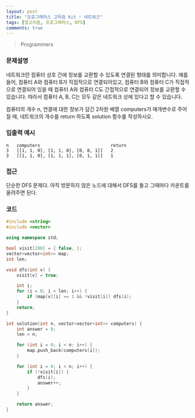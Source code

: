 ```yaml
---
layout: post
title: "프로그래머스 고득점 kit : 네트워크"
tags: [알고리즘, 프로그래머스, DFS]
comments: true
---
```


> Programmers  

### 문제설명  
네트워크란 컴퓨터 상호 간에 정보를 교환할 수 있도록 연결된 형태를 의미합니다. 예를 들어, 컴퓨터 A와 컴퓨터 B가 직접적으로 연결되어있고, 컴퓨터 B와 컴퓨터 C가 직접적으로 연결되어 있을 때 컴퓨터 A와 컴퓨터 C도 간접적으로 연결되어 정보를 교환할 수 있습니다. 따라서 컴퓨터 A, B, C는 모두 같은 네트워크 상에 있다고 할 수 있습니다.  

컴퓨터의 개수 n, 연결에 대한 정보가 담긴 2차원 배열 computers가 매개변수로 주어질 때, 네트워크의 개수를 return 하도록 solution 함수를 작성하시오.  

### 입출력 예시  
~~~
n	computers	                        return
3	[[1, 1, 0], [1, 1, 0], [0, 0, 1]]	2
3	[[1, 1, 0], [1, 1, 1], [0, 1, 1]]   1
~~~

### 접근  
단순한 DFS 문제다. 아직 방문하지 않은 노드에 대해서 DFS를 돌고 그때마다 카운트를 올려주면 된다.  

### 코드  
~~~c++
#include <string>
#include <vector>

using namespace std;

bool visit[200] = { false, };
vector<vector<int>> map;
int len;

void dfs(int v) {
    visit[v] = true;

    int i;
    for (i = 0; i < len; i++) {
        if (map[v][i] == 1 && !visit[i]) dfs(i);
    }
    return;
}

int solution(int n, vector<vector<int>> computers) {
    int answer = 0;
    len = n;

    for (int i = 0; i < n; i++) {
        map.push_back(computers[i]);
    }

    for (int i = 0; i < n; i++) {
        if (!visit[i]) {
            dfs(i);
            answer++;
        }
    }

    return answer;
}
~~~